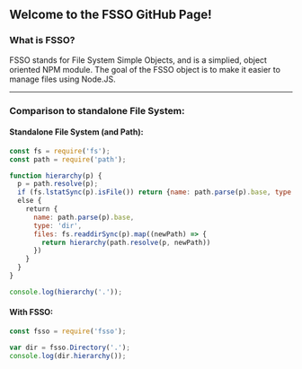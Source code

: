## Welcome to the FSSO GitHub Page!

### What is FSSO?
FSSO stands for File System Simple Objects, and is a simplied, object oriented NPM module.
The goal of the FSSO object is to make it easier to manage files using Node.JS.

<hr>

### Comparison to standalone File System:
#### Standalone File System (and Path):

```javascript
const fs = require('fs');
const path = require('path');

function hierarchy(p) {
  p = path.resolve(p);
  if (fs.lstatSync(p).isFile()) return {name: path.parse(p).base, type: 'file'}
  else {
    return {
      name: path.parse(p).base,
      type: 'dir',
      files: fs.readdirSync(p).map((newPath) => {
        return hierarchy(path.resolve(p, newPath))
      })
    }
  }
}

console.log(hierarchy('.'));
```
#### With FSSO:

```javascript
const fsso = require('fsso');

var dir = fsso.Directory('.');
console.log(dir.hierarchy());
